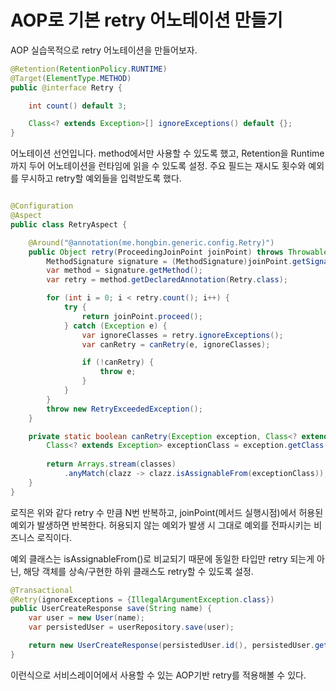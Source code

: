 # AOP로 기본 retry 어노테이션 만들기
AOP 실습목적으로 retry 어노테이션을 만들어보자.

```java
@Retention(RetentionPolicy.RUNTIME)
@Target(ElementType.METHOD)
public @interface Retry {

    int count() default 3;

    Class<? extends Exception>[] ignoreExceptions() default {};
}
```

어노테이션 선언입니다.
method에서만 사용할 수 있도록 했고, Retention을 Runtime까지 두어 어노테이션을 런타임에 읽을 수 있도록 설정.
주요 필드는 재시도 횟수와 예외를 무시하고 retry할 예외들을 입력받도록 했다.

```java

@Configuration
@Aspect
public class RetryAspect {

    @Around("@annotation(me.hongbin.generic.config.Retry)")
    public Object retry(ProceedingJoinPoint joinPoint) throws Throwable {
        MethodSignature signature = (MethodSignature)joinPoint.getSignature();
        var method = signature.getMethod();
        var retry = method.getDeclaredAnnotation(Retry.class);

        for (int i = 0; i < retry.count(); i++) {
            try {
                return joinPoint.proceed();
            } catch (Exception e) {
                var ignoreClasses = retry.ignoreExceptions();
                var canRetry = canRetry(e, ignoreClasses);

                if (!canRetry) {
                    throw e;
                }
            }
        }
        throw new RetryExceededException();
    }

    private static boolean canRetry(Exception exception, Class<? extends Exception>[] classes) {
        Class<? extends Exception> exceptionClass = exception.getClass();
        
        return Arrays.stream(classes)
            .anyMatch(clazz -> clazz.isAssignableFrom(exceptionClass));
    }
}
```

로직은 위와 같다
retry 수 만큼 N번 반복하고, joinPoint(메서드 실행시점)에서 허용된 예외가 발생하면 반복한다.
허용되지 않는 예외가 발생 시 그대로 예외를 전파시키는 비즈니스 로직이다.

예외 클래스는 isAssignableFrom()로 비교되기 때문에 동일한 타입만 retry 되는게 아닌, 해당 객체를 상속/구현한 하위 클래스도 retry할 수 있도록 설정.

```java
@Transactional
@Retry(ignoreExceptions = {IllegalArgumentException.class})
public UserCreateResponse save(String name) {
    var user = new User(name);
    var persistedUser = userRepository.save(user);

    return new UserCreateResponse(persistedUser.id(), persistedUser.getName());
}
```

이런식으로 서비스레이어에서 사용할 수 있는 AOP기반 retry를 적용해볼 수 있다.